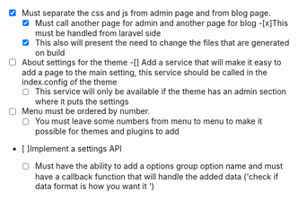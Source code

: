 -[x] Must separate the css and js from admin page and from blog page.
    -[x] Must call another page for admin and another page for blog
    -[x]This must be handled from laravel side
    -[x] This also will present the need to change the files that are generated on build
-[ ] About settings for the theme
    -[] Add a service that will make it easy to add a page to the main setting, this service should be called in the index.config
of the theme
    -[ ] This service will only be available if the theme has an admin section where it puts the settings

-[ ] Menu must be ordered by number.
    -[ ] You must leave some numbers from menu to menu to make it possible for themes and plugins to add
- [ ]Implement a settings API
    -[ ] Must have the ability to add a options group option name and must have a callback function that will handle the
    added data ('check if data format is how you want it ')

